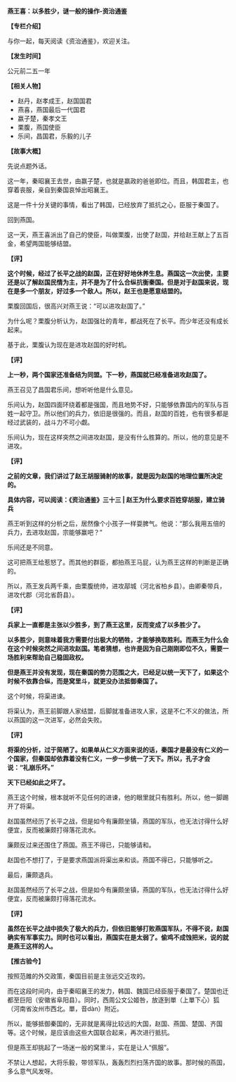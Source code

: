 **燕王喜：以多胜少，谜一般的操作-资治通鉴**

**【专栏介绍】**

与你一起，每天阅读《资治通鉴》，欢迎关注。

**【发生时间】**

公元前二五一年

**【相关人物】**

- 赵丹，赵孝成王，赵国国君
- 燕喜，燕国最后一代国君
- 嬴子楚，秦孝文王
- 栗腹，燕国使臣
- 乐间，昌国君，乐毅的儿子

**【故事大概】**

先说点题外话。

这一年，秦昭襄王去世，由嬴子楚，也就是嬴政的爸爸即位。而且，韩国君主，也穿着丧服，亲自到秦国哀悼出昭襄王。

这是一件十分关键的事情，看出了韩国，已经放弃了抵抗之心，臣服于秦国了。

回到燕国。

这一天，燕王喜派出了自己的使臣，叫做栗腹，出使了赵国，并给赵王献上了五百金，希望两国能够结盟。

**【评】**

**这个时候，经过了长平之战的赵国，正在好好地休养生息。燕国这一次出使，主要还是以了解赵国民情为主，并不是为了什么合纵抗衡秦国。但是对于赵国来说，现在是多一个朋友，好过多一个敌人。所以，赵王也是愿意结盟的。**

栗腹回国后，很高兴对燕王说：“可以进攻赵国了。”

为什么呢？栗腹分析认为，赵国强壮的青年，都战死在了长平。而少年还没有成长起来。

基于此，栗腹认为现在是进攻赵国的好时机。

**【评】**

**上一秒，两个国家还准备结为同盟。下一秒，燕国就已经准备进攻赵国了。**

燕王召见了昌国君乐间，想听听他是什么意见。

乐间认为，赵国四面环绕着都是强国，而且地势不好，只能够依靠国内的军队与百姓一起守卫。所以他们的兵力，依旧是很强的。而且，赵国的百姓，也有很多都是经过武装的，战斗力不可小觑。

乐间认为，现在这样突然之间进攻赵国，是没有什么胜算的。所以，他的意见是不进攻。

**【评】**

**之前的文章，我们讲过了赵王胡服骑射的故事，就是因为赵国的地理位置所决定的。**

**具体内容，可以阅读：《资治通鉴》三十三 | 赵王为什么要求百姓穿胡服，建立骑兵**

燕王听到这样的分析之后，居然像个小孩子一样耍脾气。他说：“那么我用五倍的兵力，去进攻赵国，宗能够赢吧？”

乐间还是不同意。

这可把燕王给惹怒了。而其他的群臣，都拍燕王马屁，认为燕王这样的判断是正确的。

所以，燕王发兵两千乘，由栗腹统帅，进攻鄗城（河北省柏乡县）。由卿秦带兵，进攻代郡（河北省蔚县）。

**【评】**

**兵家上一直都是主张以少胜多，到了燕王这里，反而变成了以多胜少了。**

**以多胜少，则意味着我方需要付出极大的牺牲，才能够换取胜利。而燕王为什么会在这个时候突然之间进攻赵国。笔者猜想，也许是因为自己刚刚即位不久，需要一场胜利来帮助自己稳固政权。**

**但是燕王并没有发现，现在秦国的势力范围之大，已经足以统一天下了，如果这个时候不依靠合纵，而是窝里斗，就更没办法抵御秦国了。**

这个时候，将渠进谏。

将渠认为，燕王前脚跟人家结盟，后脚就准备进攻人家，这是不仁不义的做法，所以燕国的这一次进军，必然会失败。

**【评】**

**将渠的分析，过于简陋了。如果单从仁义方面来说的话，秦国才是最没有仁义的一个国家，但秦国却依靠着没有仁义，一步一步统一了天下。所以，孔子才会说：“礼崩乐坏。”**

**天下已经如此之坏了。**

燕王这个时候，根本就听不见任何的进谏，他的眼里就只有胜利。所以，他一脚踢开了将渠。

赵国虽然经历了长平之战，但是如今有廉颇坐镇，燕国的军队，也无法讨得什么好便宜，反而被廉颇打得落花流水。

廉颇反过来还围住了燕国。燕王不得已，只能够请和。

赵国也不想打了，于是要求燕国派将渠出来和谈。燕国不得已，只能够听之。

最后，廉颇退兵。

赵国虽然经历了长平之战，但是如今有廉颇坐镇，燕国的军队，也无法讨得什么好便宜，反而被廉颇打得落花流水。

**【评】**

**虽然在长平之战中损失了极大的兵力，但依旧能够打败燕国军队，不得不说，赵国确实有军事实力。同时也可以看出，燕国实在是太弱了。偷鸡不成蚀把米，说的就是燕王这样的人。**

**【推古验今】**

按照范雎的外交政策，秦国目前是主张远交近攻的。

而在这段时间内，由于秦昭襄王的发力，韩国、魏国已经臣服于秦国了。楚国也迁都至巨阳（安徽省阜阳县）。同时，西周公文公姬咎，放逐到單（上單下心）狐（河南省汝州市西北。單，音dàn）附近。

所以，能够抵御秦国的，无非就是离得比较远的大国，赵国、燕国、楚国、齐国等。这个时候，是应该由这些大国联合起来，再次进行抵抗。

但是燕王却挑起了一场迷一般的窝里斗，实在是让人“佩服”。

不禁让人想起，大将乐毅，带领军队，轰轰烈烈扫荡齐国的故事。那时候的燕国，多么意气风发呀。